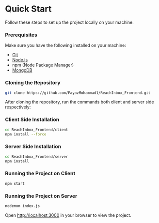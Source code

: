 # Quick Start

Follow these steps to set up the project locally on your machine.

### Prerequisites

Make sure you have the following installed on your machine:

- [Git](https://git-scm.com/)
- [Node.js](https://nodejs.org/en)
- [npm](https://www.npmjs.com/) (Node Package Manager)
- [MongoDB](https://www.mongodb.com/try/download/community)

### Cloning the Repository
```bash
git clone https://github.com/FayazMohammad1/ReachInbox_Frontend.git
```
After cloning the repository, run the commands both client and server side respectively:

### Client Side Installation
```bash
cd ReachInbox_Frontend/client
npm install --force
```

### Server Side Installation
```bash
cd ReachInbox_Frontend/server
npm install
```

### Running the Project on Client 
```bash
npm start
```

### Running the Project on Server 
```bash
nodemon index.js
```
Open [http://localhost:3000](http://localhost:3000) in your browser to view the project.
